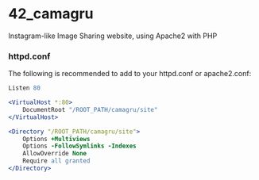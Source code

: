 # 42_camagru
Instagram-like Image Sharing website, using Apache2 with PHP

### httpd.conf
The following is recommended to add to your httpd.conf or apache2.conf:

```apache
Listen 80

<VirtualHost *:80>
	DocumentRoot "/ROOT_PATH/camagru/site"
</VirtualHost>

<Directory "/ROOT_PATH/camagru/site">
	Options +Multiviews
	Options -FollowSymlinks -Indexes
	AllowOverride None
	Require all granted
</Directory>
```
